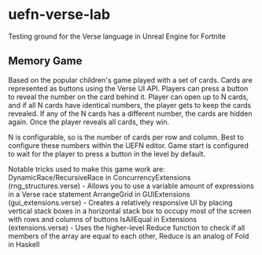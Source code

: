 # uefn-verse-lab
Testing ground for the Verse language in Unreal Engine for Fortnite

## Memory Game
Based on the popular children's game played with a set of cards. Cards are represented as buttons using the Verse UI API. Players can press a button to reveal the number on the card behind it. Player can open up to N cards, and if all N cards have identical numbers, the player gets to keep the cards revealed. If any of the N cards has a different number, the cards are hidden again. Once the player reveals all cards, they win.

N is configurable, so is the number of cards per row and column. Best to configure these numbers within the UEFN editor. Game start is configured to wait for the player to press a button in the level by default.

Notable tricks used to make this game work are:
DynamicRace/RecursiveRace in ConcurrencyExtensions (rng_structures.verse) - Allows you to use a variable amount of expressions in a Verse race statement
ArrangeGrid in GUIExtensions (gui_extensions.verse) - Creates a relatively responsive UI by placing vertical stack boxes in a horizontal stack box to occupy most of the screen with rows and columns of buttons
IsAllEqual in Extensions (extensions.verse) - Uses the higher-level Reduce function to check if all members of the array are equal to each other, Reduce is an analog of Fold in Haskell